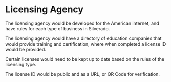 # Licensing Agency

The licensing agency would be developed for the American internet, and have rules for each type of business in Silverado.

The licensing agency would have a directory of education companies that would provide training and certification, where when completed a license ID would be provided.

Certain licenses would need to be kept up to date based on the rules of the licensing type.

The license ID would be public and as a URL, or QR Code for verification.
